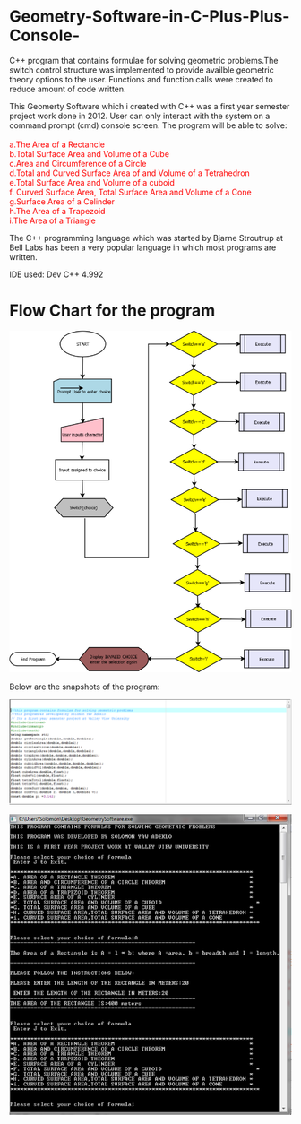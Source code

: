  # Geometry-Software-in-C-Plus-Plus-Console-
 
 C++ program that contains formulae for solving geometric problems.The switch control structure was implemented to provide availble
 geometric theory options to the user. Functions and function calls were created to reduce amount of code written.

This Geomerty Software which i created with C++ was a first year semester project work done in 2012.
User can only interact with the system on a command prompt (cmd) console screen. The program will be able 
to solve: <br/><br/>
<font color="red">
a.The Area of a Rectancle<br/>
b.Total Surface Area and Volume of a Cube<br/>
c.Area and Circumference of a  Circle<br/>
d.Total and Curved Surface Area of and Volume of a Tetrahedron<br/>
e.Total Surface Area and Volume of a cuboid<br />
f. Curved Surface Area, Total Surface Area and Volume of a Cone<br/>
g.Surface Area of a Celinder<br/>
h.The Area of a Trapezoid<br/>
i.The Area of a Triangle<br/></font>

The C++ programming language which was started by  Bjarne Stroutrup at Bell Labs has been a very popular language
in which most programs are written.

IDE used: Dev C++ 4.992

# Flow Chart for the program
![alt text](snapshots/flowchart.png "Description goes here")

Below are the snapshots of the program:

![alt text](snapshots/code.PNG "Description goes here")

![alt text](snapshots/GeometrySoftware.PNG "Description goes here")

